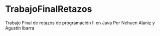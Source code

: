 # TrabajoFinalRetazos
Trabajo Final de retazos de programación II en Java
Por Nehuen Alaniz y Agustín Ibarra
